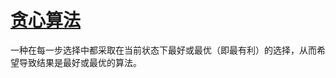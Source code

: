 # [贪心算法](https://zh.wikipedia.org/wiki/%E8%B4%AA%E5%BF%83%E7%AE%97%E6%B3%95)

一种在每一步选择中都采取在当前状态下最好或最优（即最有利）的选择，从而希望导致结果是最好或最优的算法。
